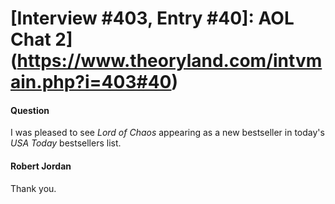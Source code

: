 # [Interview #403, Entry #40]: AOL Chat 2](https://www.theoryland.com/intvmain.php?i=403#40)

#### Question

I was pleased to see
*Lord of Chaos*
appearing as a new bestseller in today's
*USA Today*
bestsellers list.

#### Robert Jordan

Thank you.


